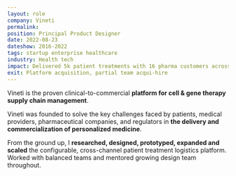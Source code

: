 ```yaml
---
layout: role
company: Vineti
permalink: 
position: Principal Product Designer
date: 2022-08-23
dateshow: 2016-2022
tags: startup enterprise healthcare
industry: Health tech
impact: Delivered 5k patient treatments with 16 pharma customers across 26 disease indications.
exit: Platform acquisition, partial team acqui-hire
---
```


Vineti is the proven clinical-to-commercial **platform for cell & gene therapy supply chain management**.

Vineti was founded to solve the key challenges faced by patients, medical providers, pharmaceutical companies, and regulators in **the delivery and commercialization of personalized medicine**.

From the ground up, I **researched, designed, prototyped, expanded and scaled** the configurable, cross-channel patient treatment logistics platform. Worked with balanced teams and mentored growing design team throughout.
